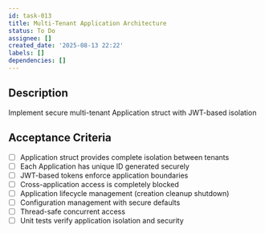 ```yaml
---
id: task-013
title: Multi-Tenant Application Architecture
status: To Do
assignee: []
created_date: '2025-08-13 22:22'
labels: []
dependencies: []
---
```


## Description

Implement secure multi-tenant Application struct with JWT-based isolation

## Acceptance Criteria

- [ ] Application struct provides complete isolation between tenants
- [ ] Each Application has unique ID generated securely
- [ ] JWT-based tokens enforce application boundaries
- [ ] Cross-application access is completely blocked
- [ ] Application lifecycle management (creation cleanup shutdown)
- [ ] Configuration management with secure defaults
- [ ] Thread-safe concurrent access
- [ ] Unit tests verify application isolation and security
